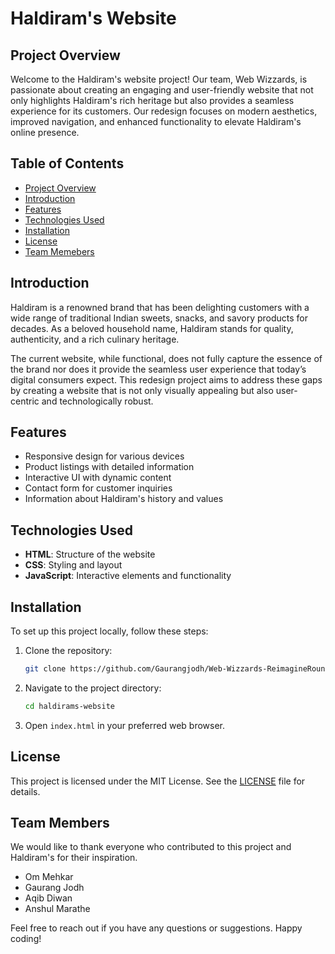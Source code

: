 # Haldiram's Website

## Project Overview

Welcome to the Haldiram's website project! Our team, Web Wizzards, is passionate about creating an engaging and user-friendly website that not only highlights Haldiram's rich heritage but also provides a seamless experience for its customers. Our redesign focuses on modern aesthetics, improved navigation, and enhanced functionality to elevate Haldiram's online presence.

## Table of Contents

- [Project Overview](#project-overview)
- [Introduction](#introduction)
- [Features](#features)
- [Technologies Used](#technologies-used)
- [Installation](#installation)
- [License](#license)
- [Team Memebers](#teammembers)

## Introduction
Haldiram is a renowned brand that has been delighting customers with a wide range of traditional Indian sweets, snacks, and savory products for decades. As a beloved household name, Haldiram stands for quality, authenticity, and a rich culinary heritage.

The current website, while functional, does not fully capture the essence of the brand nor does it provide the seamless user experience that today’s digital consumers expect. This redesign project aims to address these gaps by creating a website that is not only visually appealing but also user-centric and technologically robust.

## Features

- Responsive design for various devices
- Product listings with detailed information
- Interactive UI with dynamic content
- Contact form for customer inquiries
- Information about Haldiram's history and values

## Technologies Used

- **HTML**: Structure of the website
- **CSS**: Styling and layout
- **JavaScript**: Interactive elements and functionality

## Installation

To set up this project locally, follow these steps:

1. Clone the repository:
    ```sh
    git clone https://github.com/Gaurangjodh/Web-Wizzards-ReimagineRound1/.git
    ```
2. Navigate to the project directory:
    ```sh
    cd haldirams-website
    ```
3. Open `index.html` in your preferred web browser.


## License

This project is licensed under the MIT License. See the [LICENSE](LICENSE) file for details.

## Team Members

We would like to thank everyone who contributed to this project and Haldiram's for their inspiration.
- Om Mehkar
- Gaurang Jodh
- Aqib Diwan
- Anshul Marathe

Feel free to reach out if you have any questions or suggestions. Happy coding!
